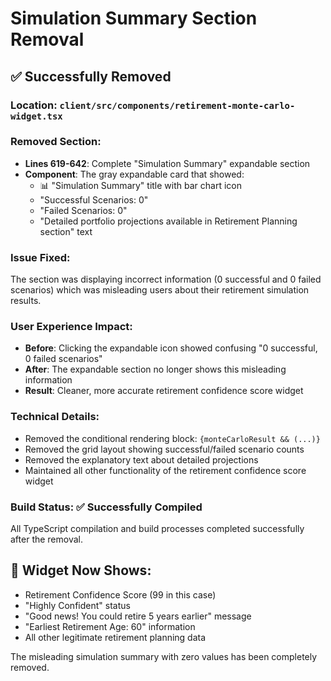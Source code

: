 # Simulation Summary Section Removal

## ✅ Successfully Removed

### **Location**: `client/src/components/retirement-monte-carlo-widget.tsx`

### **Removed Section**: 
- **Lines 619-642**: Complete "Simulation Summary" expandable section
- **Component**: The gray expandable card that showed:
  - 📊 "Simulation Summary" title with bar chart icon
  - "Successful Scenarios: 0" 
  - "Failed Scenarios: 0"
  - "Detailed portfolio projections available in Retirement Planning section" text

### **Issue Fixed**:
The section was displaying incorrect information (0 successful and 0 failed scenarios) which was misleading users about their retirement simulation results.

### **User Experience Impact**:
- **Before**: Clicking the expandable icon showed confusing "0 successful, 0 failed scenarios" 
- **After**: The expandable section no longer shows this misleading information
- **Result**: Cleaner, more accurate retirement confidence score widget

### **Technical Details**:
- Removed the conditional rendering block: `{monteCarloResult && (...)}`
- Removed the grid layout showing successful/failed scenario counts
- Removed the explanatory text about detailed projections
- Maintained all other functionality of the retirement confidence score widget

### **Build Status**: ✅ Successfully Compiled
All TypeScript compilation and build processes completed successfully after the removal.

## 🎯 **Widget Now Shows**:
- Retirement Confidence Score (99 in this case)
- "Highly Confident" status
- "Good news! You could retire 5 years earlier" message
- "Earliest Retirement Age: 60" information
- All other legitimate retirement planning data

The misleading simulation summary with zero values has been completely removed.